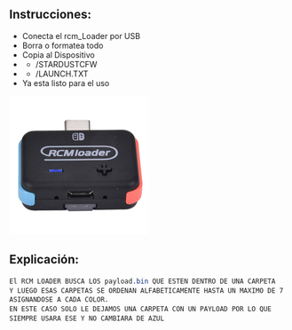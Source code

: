 ## Instrucciones:
* Conecta el rcm_Loader por USB 
* Borra o formatea todo
* Copia al Dispositivo
* * /STARDUSTCFW
* * /LAUNCH.TXT
* Ya esta listo para el uso

![img](../LED.png)

## Explicación:
```css
El RCM LOADER BUSCA LOS payload.bin QUE ESTEN DENTRO DE UNA CARPETA 
Y LUEGO ESAS CARPETAS SE ORDENAN ALFABETICAMENTE HASTA UN MAXIMO DE 7
ASIGNANDOSE A CADA COLOR.
EN ESTE CASO SOLO LE DEJAMOS UNA CARPETA CON UN PAYLOAD POR LO QUE
SIEMPRE USARA ESE Y NO CAMBIARA DE AZUL
```
